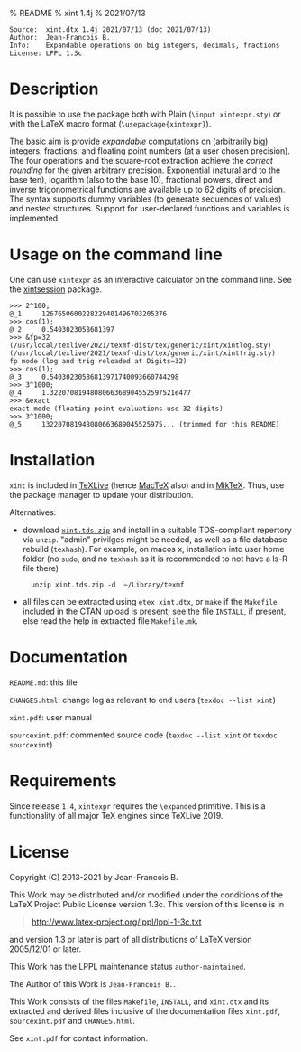 % README
% xint 1.4j
% 2021/07/13

    Source:  xint.dtx 1.4j 2021/07/13 (doc 2021/07/13)
    Author:  Jean-Francois B.
    Info:    Expandable operations on big integers, decimals, fractions
    License: LPPL 1.3c


Description
===========

It is possible to use the package both with Plain (`\input xintexpr.sty`)
or with the LaTeX macro format (`\usepackage{xintexpr}`).

The basic aim is provide *expandable* computations on (arbitrarily big)
integers, fractions, and floating point numbers (at a user chosen
precision).  The four operations and the square-root extraction achieve
the *correct rounding* for the given arbitrary precision.  Exponential
(natural and to the base ten), logarithm (also to the base 10),
fractional powers, direct and inverse trigonometrical functions are
available up to 62 digits of precision.  The syntax supports dummy
variables (to generate sequences of values) and nested structures.
Support for user-declared functions and variables is implemented.

Usage on the command line
=========================

One can use `xintexpr` as an interactive calculator on the command line.
See the [xintsession](http://ctan.org/pkg/xintsession) package.

    >>> 2^100;
    @_1     1267650600228229401496703205376
    >>> cos(1);
    @_2     0.5403023058681397
    >>> &fp=32
    (/usr/local/texlive/2021/texmf-dist/tex/generic/xint/xintlog.sty)
    (/usr/local/texlive/2021/texmf-dist/tex/generic/xint/xinttrig.sty)
    fp mode (log and trig reloaded at Digits=32)
    >>> cos(1);
    @_3     0.54030230586813971740093660744298
    >>> 3^1000;
    @_4     1.3220708194808066368904552597521e477
    >>> &exact
    exact mode (floating point evaluations use 32 digits)
    >>> 3^1000;
    @_5     132207081948080663689045525975... (trimmed for this README)

Installation
============

`xint` is included in [TeXLive](http://tug.org/texlive/) (hence
[MacTeX](http://tug.org/mactex/) also) and in
[MikTeX](http://www.miktex.org/). Thus, use the package manager to
update your distribution.

Alternatives:

- download
   [`xint.tds.zip`](http://mirror.ctan.org/install/macros/generic/xint.tds.zip)
   and install in a suitable TDS-compliant repertory via `unzip`. "admin"
   privilges might be needed, as well as a file database rebuild (`texhash`).
   For example, on macos x, installation into user home folder (no `sudo`,
   and no `texhash` as it is recommended to not have a ls-R file there)

        unzip xint.tds.zip -d  ~/Library/texmf

- all files can be extracted using `etex xint.dtx`, or `make` if the
  `Makefile` included in the CTAN upload is present; see the file `INSTALL`,
  if present, else read the help in extracted file `Makefile.mk`.

Documentation
=============

`README.md`: this file

`CHANGES.html`: change log as relevant to end users
  (`texdoc --list xint`)

`xint.pdf`: user manual

`sourcexint.pdf`: commented source code
   (`texdoc --list xint` or `texdoc sourcexint`)

Requirements
============

Since release `1.4`, `xintexpr` requires the `\expanded` primitive. This
is a functionality of all major TeX engines since TeXLive 2019.

License
=======

Copyright (C) 2013-2021 by Jean-Francois B.

This Work may be distributed and/or modified under the
conditions of the LaTeX Project Public License version 1.3c.
This version of this license is in

> <http://www.latex-project.org/lppl/lppl-1-3c.txt>

and version 1.3 or later is part of all distributions of
LaTeX version 2005/12/01 or later.

This Work has the LPPL maintenance status `author-maintained`.

The Author of this Work is `Jean-Francois B.`.

This Work consists of the files `Makefile`, `INSTALL`, and `xint.dtx`
and its extracted and derived files inclusive of the documentation
files `xint.pdf`, `sourcexint.pdf` and `CHANGES.html`.

See `xint.pdf` for contact information.

